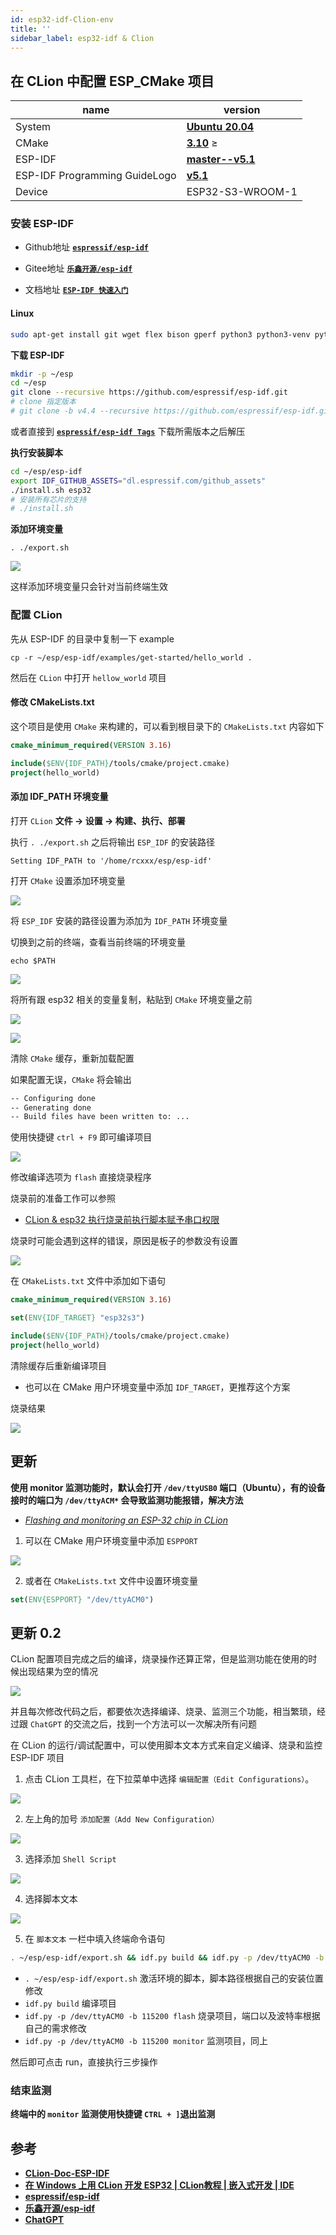 ```yaml
---
id: esp32-idf-Clion-env
title: ''
sidebar_label: esp32-idf & Clion
---
```


## 在 CLion 中配置 ESP_CMake 项目
name | version 
---------|----------
 System | **[Ubuntu 20.04](https://releases.ubuntu.com/20.04/)**
 CMake  | **[3.10](https://cmake.org/)** ≥
 ESP-IDF | **[master--v5.1](https://github.com/espressif/esp-idf)**
 ESP-IDF Programming GuideLogo | **[v5.1](https://docs.espressif.com/projects/esp-idf/en/release-v5.1/esp32/index.html)**
 Device | ESP32-S3-WROOM-1

### 安装 ESP-IDF

- Github地址 **[`espressif/esp-idf`](https://github.com/espressif/esp-idf)**

- Gitee地址 **[`乐鑫开源/esp-idf`](https://gitee.com/EspressifSystems/esp-idf)**

- 文档地址 **[`ESP-IDF 快速入门`](https://www.jetbrains.com/help/clion/esp-idf.html#prepare)**

#### Linux

``` bash
sudo apt-get install git wget flex bison gperf python3 python3-venv python3-setuptools cmake ninja-build ccache libffi-dev libssl-dev dfu-util libusb-1.0-0
```

**下载 ESP-IDF**

``` bash
mkdir -p ~/esp
cd ~/esp
git clone --recursive https://github.com/espressif/esp-idf.git
# clone 指定版本
# git clone -b v4.4 --recursive https://github.com/espressif/esp-idf.git esp-idf-v4.4
```

或者直接到 **[`espressif/esp-idf Tags`](https://github.com/espressif/esp-idf/tags)** 下载所需版本之后解压

**执行安装脚本**

``` bash
cd ~/esp/esp-idf
export IDF_GITHUB_ASSETS="dl.espressif.com/github_assets"
./install.sh esp32
# 安装所有芯片的支持
# ./install.sh
```

**添加环境变量**

```
. ./export.sh
```

![](https://pictures-1304295136.cos.ap-guangzhou.myqcloud.com/screenshot/esp32/esp-idf-clion/export-sh.png)

这样添加环境变量只会针对当前终端生效

### 配置 CLion

先从 ESP-IDF 的目录中复制一下 example

```
cp -r ~/esp/esp-idf/examples/get-started/hello_world .
```

然后在 `CLion` 中打开 `hellow_world` 项目

#### 修改 CMakeLists.txt

这个项目是使用 `CMake` 来构建的，可以看到根目录下的 `CMakeLists.txt` 内容如下

```cmake
cmake_minimum_required(VERSION 3.16)

include($ENV{IDF_PATH}/tools/cmake/project.cmake)
project(hello_world)
```

#### 添加 IDF_PATH 环境变量
打开 `CLion` **文件 -> 设置 -> 构建、执行、部署**

执行 `. ./export.sh` 之后将输出 `ESP_IDF` 的安装路径

``` shell title="eg"
Setting IDF_PATH to '/home/rcxxx/esp/esp-idf'
```

打开 `CMake` 设置添加环境变量

![](https://pictures-1304295136.cos.ap-guangzhou.myqcloud.com/screenshot/esp32/esp-idf-clion/ESP_IDF_CLion_CMake_env_value.png)

将 `ESP_IDF` 安装的路径设置为添加为 `IDF_PATH` 环境变量

切换到之前的终端，查看当前终端的环境变量

``` shell
echo $PATH
```

![](https://pictures-1304295136.cos.ap-guangzhou.myqcloud.com/screenshot/esp32/esp-idf-clion/echo-path.png)


将所有跟 esp32 相关的变量复制，粘贴到 `CMake` 环境变量之前

![](https://pictures-1304295136.cos.ap-guangzhou.myqcloud.com/screenshot/esp32/esp-idf-clion/echo-path-copy.png)

![](https://pictures-1304295136.cos.ap-guangzhou.myqcloud.com/screenshot/esp32/esp-idf-clion/export-sh-copy.png)


清除 `CMake` 缓存，重新加载配置


如果配置无误，`CMake` 将会输出 

``` bash
-- Configuring done
-- Generating done
-- Build files have been written to: ...
```

使用快捷键 `ctrl + F9` 即可编译项目

![](https://pictures-1304295136.cos.ap-guangzhou.myqcloud.com/screenshot/esp32/esp-idf-clion/build-app-done.png)

修改编译选项为 `flash` 直接烧录程序

烧录前的准备工作可以参照
- [CLion & esp32 执行烧录前执行脚本赋予串口权限](https://sinnammanyo.cn/stack/devices/esp32/esp32-CLion-flash-seria-port-permission)

烧录时可能会遇到这样的错误，原因是板子的参数没有设置

![](https://pictures-1304295136.cos.ap-guangzhou.myqcloud.com/screenshot/esp32/esp-idf-clion/chip-argument.png)

在 `CMakeLists.txt` 文件中添加如下语句

``` cmake
cmake_minimum_required(VERSION 3.16)

set(ENV{IDF_TARGET} "esp32s3")

include($ENV{IDF_PATH}/tools/cmake/project.cmake)
project(hello_world)
```

清除缓存后重新编译项目

- 也可以在 CMake 用户环境变量中添加 `IDF_TARGET`，更推荐这个方案

烧录结果

![](https://pictures-1304295136.cos.ap-guangzhou.myqcloud.com/screenshot/esp32/esp-idf-clion/flash.png)

## 更新
**使用 monitor 监测功能时，默认会打开 `/dev/ttyUSB0` 端口（Ubuntu），有的设备接时的端口为 `/dev/ttyACM*` 会导致监测功能报错，解决方法**
- *[Flashing and monitoring an ESP-32 chip in CLion](https://www.jetbrains.com/help/clion/esp-idf.html#flash-monitor)*

1. 可以在 CMake 用户环境变量中添加 `ESPPORT`

![](https://pictures-1304295136.cos.ap-guangzhou.myqcloud.com/screenshot/esp32/esp-idf-clion/espport.png)

2. 或者在 `CMakeLists.txt` 文件中设置环境变量

``` cmake
set(ENV{ESPPORT} "/dev/ttyACM0")
```

## 更新 0.2

CLion 配置项目完成之后的编译，烧录操作还算正常，但是监测功能在使用的时候出现结果为空的情况

![](https://pictures-1304295136.cos.ap-guangzhou.myqcloud.com/screenshot/esp32/demo-freertos-task-list/result-none.png)

并且每次修改代码之后，都要依次选择编译、烧录、监测三个功能，相当繁琐，经过跟 `ChatGPT` 的交流之后，找到一个方法可以一次解决所有问题

在 CLion 的运行/调试配置中，可以使用脚本文本方式来自定义编译、烧录和监控 ESP-IDF 项目

1. 点击 CLion 工具栏，在下拉菜单中选择 `编辑配置（Edit Configurations）`。

![](https://pictures-1304295136.cos.ap-guangzhou.myqcloud.com/screenshot/esp32/demo-freertos-task-list/edit-cfg.png)

2. 左上角的加号 `添加配置（Add New Configuration）`

![](https://pictures-1304295136.cos.ap-guangzhou.myqcloud.com/screenshot/esp32/demo-freertos-task-list/add-new.png)

3. 选择添加 `Shell Script`
   
![](https://pictures-1304295136.cos.ap-guangzhou.myqcloud.com/screenshot/esp32/demo-freertos-task-list/shell-script.png)

4. 选择脚本文本

![](https://pictures-1304295136.cos.ap-guangzhou.myqcloud.com/screenshot/esp32/demo-freertos-task-list/script-text.png)

5. 在 `脚本文本` 一栏中填入终端命令语句

``` bash
. ~/esp/esp-idf/export.sh && idf.py build && idf.py -p /dev/ttyACM0 -b 115200 flash && idf.py -p /dev/ttyACM0 -b 115200 monitor
```
- `. ~/esp/esp-idf/export.sh` 激活环境的脚本，脚本路径根据自己的安装位置修改
- `idf.py build` 编译项目
- `idf.py -p /dev/ttyACM0 -b 115200 flash` 烧录项目，端口以及波特率根据自己的需求修改
- `idf.py -p /dev/ttyACM0 -b 115200 monitor` 监测项目，同上

然后即可点击 run，直接执行三步操作

### 结束监测

**终端中的 `monitor` 监测使用快捷键 `CTRL + ]`退出监测**

## 参考
- **[CLion-Doc-ESP-IDF](https://www.jetbrains.com/help/clion/esp-idf.html)**
- **[在 Windows 上用 CLion 开发 ESP32 | CLion教程 | 嵌入式开发 | IDE](https://www.bilibili.com/video/BV1LD4y1P78U/?spm_id_from=333.337.search-card.all.click&vd_source=4cca3a7520260c460d94cf70a3f0a5ba)**
- **[espressif/esp-idf](https://github.com/espressif/esp-idf)**
- **[乐鑫开源/esp-idf](https://gitee.com/EspressifSystems/esp-idf)**
- **[ChatGPT](https://chat.openai.com/auth/login)**

